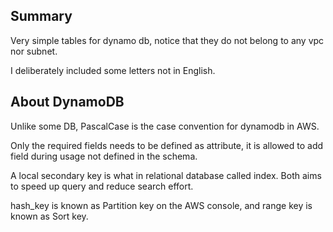 ## Summary

Very simple tables for dynamo db, notice that they do not belong to any vpc nor subnet.

I deliberately included some letters not in English.

## About DynamoDB

Unlike some DB, PascalCase is the case convention for dynamodb in AWS.

Only the required fields needs to be defined as attribute, it is allowed to add field during usage not defined in the schema.

A local secondary key is what in relational database called index. Both aims to speed up query and reduce search effort.

hash_key is known as Partition key on the AWS console, and range key is known as Sort key.
